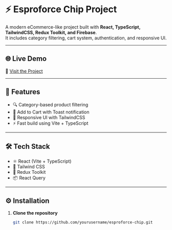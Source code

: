# ⚡ Esproforce Chip Project

A modern eCommerce-like project built with **React, TypeScript, TailwindCSS, Redux Toolkit, and Firebase**.  
It includes category filtering, cart system, authentication, and responsive UI.

---

## 🌐 Live Demo
🔗 [Visit the Project](https://sprwforge-online-shopping-project.vercel.app/)

---

## 🚀 Features
- 🔍 Category-based product filtering  
- 🛒 Add to Cart with Toast notification 
- 🎨 Responsive UI with TailwindCSS  
- ⚡ Fast build using Vite + TypeScript  

---

## 🛠️ Tech Stack
- ⚛️ React (Vite + TypeScript)  
- 🎨 Tailwind CSS  
- 🔄 Redux Toolkit  
- 📦 React Query  

---

## ⚙️ Installation

1. **Clone the repository**
   ```bash
   git clone https://github.com/yourusername/esproforce-chip.git
